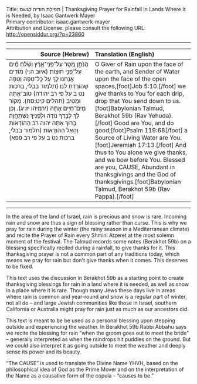 <html>
<head></head>
<body>
Title: תפילת הודיה לגשם | Thanksgiving Prayer for Rainfall in Lands Where It is Needed, by Isaac Gantwerk Mayer<br />
Primary contributor: isaac.gantwerk-mayer<br />
Attribution and License: please consult the following URL: <a href="http://opensiddur.org/?p=23860">http://opensiddur.org/?p=23860</a>
<p />
<hr />

<table style="margin-left: auto;margin-right: auto;" class="draggable">
<thead><tr><th id="x" style="text-align: right;">Source (Hebrew)</th><th style="text-align: left;">Translation (English)</th></tr></thead>
<tbody>
<tr><td style="vertical-align:top;" width="46%">
<div class="liturgy"><span lang="he">
הַנֹּתֵ֣ן מָ֭טָר עַל־פְּנֵי־אָ֑רֶץ 
וְשֹׁ֥לֵֽחַ מַ֗֝יִם עַל־פְּנֵ֥י חוּצֽוֹת׃ <span class="citation">(איוב ה:י)</span>
מוֹדִים אֲנַחְנוּ לָךְ עַל כׇּל־טִפָּה וְטִפָּה שֶׁהוֹרַדְתָּ לָנוּ׃ <span class="citation">(תלמוד בבלי, ברכות נט ב על פי רב יהודה)</span>
טוֹב־אַתָּה וּמֵטִיב <span class="citation">(תהלים קיט:סח)</span>. מְקוֹר מַיִם־חַיִּים אָתָּה <span class="citation">(ירמיהו יז:יג)</span>.
וְכֵן לְךָ לְבָדְךָ נוֹדֶה וּלְפָנֶיךָ נִשְׁתַּחֲוֶה׃
בָּרוּךְ אַתָּה יהוה
רֹב הַהוֹדָאוֹת וְהָאֵל הַהוֹדָאוֹת׃ <span class="citation">(תלמוד בבלי, ברכות נט ב על פי רב פפא)</span>
</span></div></td>
 
<td style="vertical-align:top;" width="53%">
<div class="english">
O Giver of Rain upon the face of the earth,
and Sender of Water upon the face of the open spaces,[foot]Job 5:10.[/foot]
we give thanks to You for each drip, drop that You send down to us.[foot]Babylonian Talmud, Berakhot 59b (Rav Yehuda).[/foot]
Good are You, and do good;[foot]Psalm 119:68[/foot] a Source of Living Water are You.[foot]Jeremiah 17:13.[/foot]
And thus to You alone we give thanks, and we bow before You.
Blessed are you, <span style="text-transform: uppercase;">Cause</span>,
Abundant in thanksgivings and the God of thanksgivings.[foot]Babylonian Talmud, Berakhot 59b (Rav Pappa).[/foot]
</div></td></tr>
</tbody></table>

<hr />

In the area of the land of Israel, rain is precious and snow is rare. Incoming rain and snow are thus a sign of blessing rather than curse. This is why we pray for rain during the winter (the rainy season in a Mediterranean climate) and recite the Prayer of Rain every Shmini Atzeret at the most solemn moment of the festival. The Talmud records some notes (Berakhot 59b) on a blessing specifically recited during a rainfall, to give thanks for it. This thanksgiving prayer is not a common part of any traditions today, which means we pray for rain but don't give thanks when it comes. This deserves to be fixed.

This text uses the discussion in Berakhot 59b as a starting point to create thanksgiving blessings for rain in a land where it is needed, as well as snow in a place where it is rare. Though many Jews these days live in areas where rain is common and year-round and snow is a regular part of winter, not all do – and large Jewish communities like those in Israel, southern California or Australia might pray for rain just as much as our ancestors did.

This text is meant to be be used as a personal blessing upon stepping outside and experiencing the weather. In Berakhot 59b Rabbi Abbahu says we recite the blessing for rain "when the groom goes out to meet the bride" – generally interpreted as when the raindrops hit puddles on the ground. But we could also interpret it as going outside to meet the weather and deeply sense its power and its beauty.

“The <span style="text-transform: uppercase;">Cause</span>” is used to translate the Divine Name YHVH, based on the philosophical idea of God as the Prime Mover and on the interpretation of the Name as a causative form of the copula – “causes to be.”
</body>
</html>